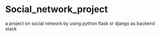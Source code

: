 # Social_network_project
a project on social network by using python flask or django as backend stack 
